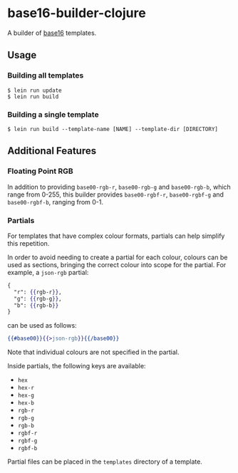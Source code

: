 # base16-builder-clojure

A builder of [base16](https://github.com/chriskempson/base16) templates.

## Usage

### Building all templates
    $ lein run update
    $ lein run build

### Building a single template
    $ lein run build --template-name [NAME] --template-dir [DIRECTORY]

## Additional Features
### Floating Point RGB
In addition to providing `base00-rgb-r`, `base00-rgb-g` and `base00-rgb-b`,
which range from 0-255, this builder provides `base00-rgbf-r`, `base00-rgbf-g`
and `base00-rgbf-b`, ranging from 0-1.

### Partials
For templates that have complex colour formats, partials can help simplify
this repetition.

In order to avoid needing to create a partial for each colour, colours can be used
as sections, bringing the correct colour into scope for the partial. For example,
a `json-rgb` partial:

```mustache
{
  "r": {{rgb-r}},
  "g": {{rgb-g}},
  "b": {{rgb-b}}
}
```

can be used as follows:

```mustache
{{#base00}}{{>json-rgb}}{{/base00}}
```

Note that individual colours are not specified in the partial.

Inside partials, the following keys are available:
* `hex`
* `hex-r`
* `hex-g`
* `hex-b`
* `rgb-r`
* `rgb-g`
* `rgb-b`
* `rgbf-r`
* `rgbf-g`
* `rgbf-b`

Partial files can be placed in the `templates` directory of a template.
